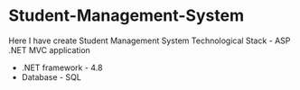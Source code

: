 # Student-Management-System
Here I have create Student Management System 
Technological Stack - ASP .NET MVC application 
- .NET framework - 4.8
- Database - SQL
